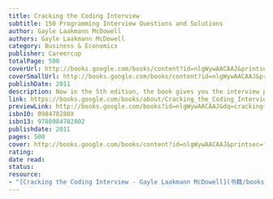 ```yaml
---
title: Cracking the Coding Interview
subtitle: 150 Programming Interview Questions and Solutions
author: Gayle Laakmann McDowell
authors: Gayle Laakmann McDowell
category: Business & Economics
publisher: Careercup
totalPage: 500
coverUrl: http://books.google.com/books/content?id=nlgWywAACAAJ&printsec=frontcover&img=1&zoom=1&source=gbs_api
coverSmallUrl: http://books.google.com/books/content?id=nlgWywAACAAJ&printsec=frontcover&img=1&zoom=5&source=gbs_api
publishDate: 2011
description: Now in the 5th edition, the book gives you the interview preparation you need to get the top software developer jobs. This is a deeply technical book and focuses on the software engineering skills to ace your interview. The book includes 150 programming interview questions and answers, as well as other advice.
link: https://books.google.com/books/about/Cracking_the_Coding_Interview.html?hl=&id=nlgWywAACAAJ
previewLink: http://books.google.com/books?id=nlgWywAACAAJ&dq=cracking+the+coding+interview&hl=&as_pt=BOOKS&cd=1&source=gbs_api
isbn10: 098478280X
isbn13: 9780984782802
publishdate: 2011
pages: 500
cover: http://books.google.com/books/content?id=nlgWywAACAAJ&printsec=frontcover&img=1&zoom=1&source=gbs_api
rating: 
date read: 
status:
resource: 
- "[Cracking the Coding Interview - Gayle Laakmann McDowell](书籍/books/Cracking%20the%20Coding%20Interview%20-%20Gayle%20Laakmann%20McDowell.md)"
---
```


